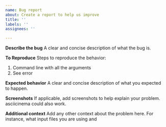 ```yaml
---
name: Bug report
about: Create a report to help us improve
title: ''
labels: ''
assignees: ''

---
```


**Describe the bug**
A clear and concise description of what the bug is.

**To Reproduce**
Steps to reproduce the behavior:
1. Command line with all the arguments
2. See error

**Expected behavior**
A clear and concise description of what you expected to happen.

**Screenshots**
If applicable, add screenshots to help explain your problem. asciicinema could also work.

**Additional context**
Add any other context about the problem here. For instance, what input files you are using and
